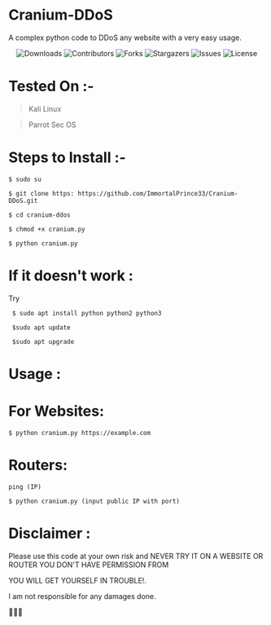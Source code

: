 # Cranium-DDoS
A complex python code to DDoS any website with a very easy usage.


<p align="center">
  <img alt="Downloads" src="https://img.shields.io/github/downloads/Xvirus-Team/xvirus-tools/total">
  <img alt="Contributors" src="https://img.shields.io/github/contributors/ImmortalPrince33/Cranium-DDoS?color=dark-green">
  <img alt="Forks" src="https://img.shields.io/github/forks/ImmortalPrince33/Cranium-DDoS?style=social">
  <img alt="Stargazers" src="https://img.shields.io/github/stars/ImmortalPrince33/Cranium-DDoS?style=social">
  <img alt="Issues" src="https://img.shields.io/github/issues/ImmortalPrince33/Cranium-DDoS">
  <img alt="License" src="https://img.shields.io/github/license/ImmortalPrince33/Cranium-DDoS">
</p>



# Tested On :- 
  > Kali Linux
  
  > Parrot Sec OS 



# Steps to Install :- 

    $ sudo su

    $ git clone https: https://github.com/ImmortalPrince33/Cranium-DDoS.git

    $ cd cranium-ddos

    $ chmod +x cranium.py

    $ python cranium.py



# If it doesn't work :

Try

     $ sudo apt install python python2 python3

     $sudo apt update

     $sudo apt upgrade



# Usage :

 # For Websites:
    $ python cranium.py https://example.com 

 # Routers:

    ping (IP)
    
    $ python cranium.py (input public IP with port)



# Disclaimer :

Please use this code at your own risk and NEVER TRY IT ON A WEBSITE OR ROUTER YOU DON'T HAVE PERMISSION FROM 

YOU WILL GET YOURSELF IN TROUBLE!.

I am not responsible for any damages done.




🖤🖤🖤
